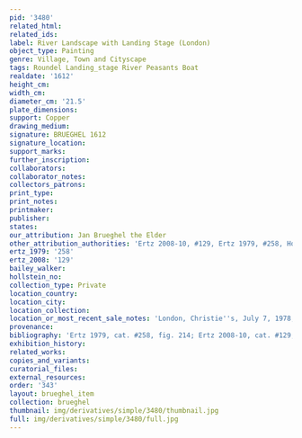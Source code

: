 ```yaml
---
pid: '3480'
related_html: 
related_ids: 
label: River Landscape with Landing Stage (London)
object_type: Painting
genre: Village, Town and Cityscape
tags: Roundel Landing_stage River Peasants Boat
realdate: '1612'
height_cm: 
width_cm: 
diameter_cm: '21.5'
plate_dimensions: 
support: Copper
drawing_medium: 
signature: BRUEGHEL 1612
signature_location: 
support_marks: 
further_inscription: 
collaborators: 
collaborator_notes: 
collectors_patrons: 
print_type: 
print_notes: 
printmaker: 
publisher: 
states: 
our_attribution: Jan Brueghel the Elder
other_attribution_authorities: 'Ertz 2008-10, #129, Ertz 1979, #258, Honig database'
ertz_1979: '258'
ertz_2008: '129'
bailey_walker: 
hollstein_no: 
collection_type: Private
location_country: 
location_city: 
location_collection: 
location_or_most_recent_sale_notes: 'London, Christie''s, July 7, 1978, #173'
provenance: 
bibliography: 'Ertz 1979, cat. #258, fig. 214; Ertz 2008-10, cat. #129, p. 282'
exhibition_history: 
related_works: 
copies_and_variants: 
curatorial_files: 
external_resources: 
order: '343'
layout: brueghel_item
collection: brueghel
thumbnail: img/derivatives/simple/3480/thumbnail.jpg
full: img/derivatives/simple/3480/full.jpg
---
```

